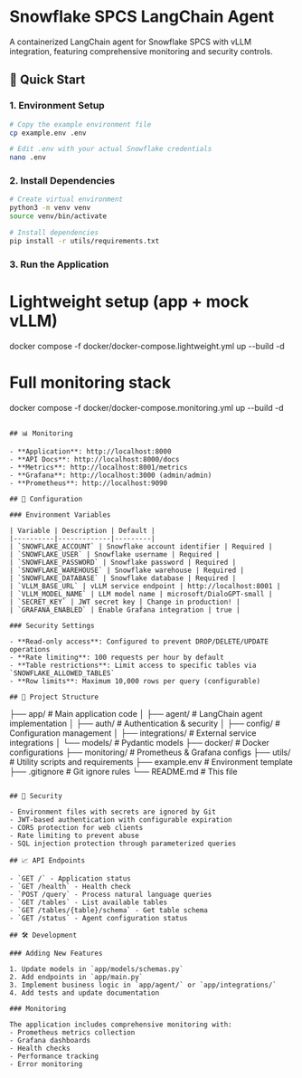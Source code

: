 # Snowflake SPCS LangChain Agent

A containerized LangChain agent for Snowflake SPCS with vLLM integration, featuring comprehensive monitoring and security controls.

## 🚀 Quick Start

### 1. Environment Setup

```bash
# Copy the example environment file
cp example.env .env

# Edit .env with your actual Snowflake credentials
nano .env
```

### 2. Install Dependencies

```bash
# Create virtual environment
python3 -m venv venv
source venv/bin/activate

# Install dependencies
pip install -r utils/requirements.txt
```

### 3. Run the Application
# Lightweight setup (app + mock vLLM)
docker compose -f docker/docker-compose.lightweight.yml up --build -d

# Full monitoring stack
docker compose -f docker/docker-compose.monitoring.yml up --build -d
```

## 📊 Monitoring

- **Application**: http://localhost:8000
- **API Docs**: http://localhost:8000/docs
- **Metrics**: http://localhost:8001/metrics
- **Grafana**: http://localhost:3000 (admin/admin)
- **Prometheus**: http://localhost:9090

## 🔧 Configuration

### Environment Variables

| Variable | Description | Default |
|----------|-------------|---------|
| `SNOWFLAKE_ACCOUNT` | Snowflake account identifier | Required |
| `SNOWFLAKE_USER` | Snowflake username | Required |
| `SNOWFLAKE_PASSWORD` | Snowflake password | Required |
| `SNOWFLAKE_WAREHOUSE` | Snowflake warehouse | Required |
| `SNOWFLAKE_DATABASE` | Snowflake database | Required |
| `VLLM_BASE_URL` | vLLM service endpoint | http://localhost:8001 |
| `VLLM_MODEL_NAME` | LLM model name | microsoft/DialoGPT-small |
| `SECRET_KEY` | JWT secret key | Change in production! |
| `GRAFANA_ENABLED` | Enable Grafana integration | true |

### Security Settings

- **Read-only access**: Configured to prevent DROP/DELETE/UPDATE operations
- **Rate limiting**: 100 requests per hour by default
- **Table restrictions**: Limit access to specific tables via `SNOWFLAKE_ALLOWED_TABLES`
- **Row limits**: Maximum 10,000 rows per query (configurable)

## 📁 Project Structure

```
├── app/                    # Main application code
│   ├── agent/             # LangChain agent implementation
│   ├── auth/              # Authentication & security
│   ├── config/            # Configuration management
│   ├── integrations/      # External service integrations
│   └── models/            # Pydantic models
├── docker/                # Docker configurations
├── monitoring/            # Prometheus & Grafana configs
├── utils/                 # Utility scripts and requirements
├── example.env            # Environment template
├── .gitignore            # Git ignore rules
└── README.md             # This file
```

## 🔐 Security

- Environment files with secrets are ignored by Git
- JWT-based authentication with configurable expiration
- CORS protection for web clients
- Rate limiting to prevent abuse
- SQL injection protection through parameterized queries

## 📈 API Endpoints

- `GET /` - Application status
- `GET /health` - Health check
- `POST /query` - Process natural language queries
- `GET /tables` - List available tables
- `GET /tables/{table}/schema` - Get table schema
- `GET /status` - Agent configuration status

## 🛠️ Development

### Adding New Features

1. Update models in `app/models/schemas.py`
2. Add endpoints in `app/main.py`
3. Implement business logic in `app/agent/` or `app/integrations/`
4. Add tests and update documentation

### Monitoring

The application includes comprehensive monitoring with:
- Prometheus metrics collection
- Grafana dashboards
- Health checks
- Performance tracking
- Error monitoring

